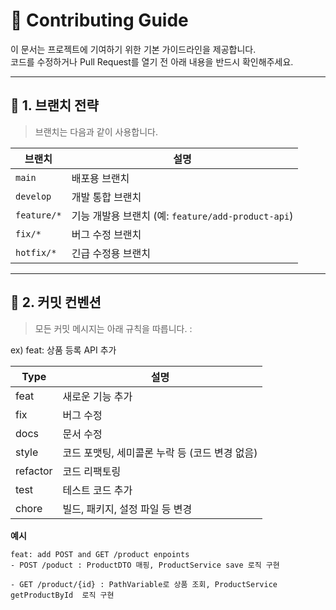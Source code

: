 # 👋 Contributing Guide

이 문서는 프로젝트에 기여하기 위한 기본 가이드라인을 제공합니다.  
코드를 수정하거나 Pull Request를 열기 전 아래 내용을 반드시 확인해주세요.

---

## 🧱 1. 브랜치 전략
> 브랜치는 다음과 같이 사용합니다.

| 브랜치 | 설명 |
|--------|------|
| `main` | 배포용 브랜치 |
| `develop` | 개발 통합 브랜치 |
| `feature/*` | 기능 개발용 브랜치 (예: `feature/add-product-api`) |
| `fix/*` | 버그 수정 브랜치 |
| `hotfix/*` | 긴급 수정용 브랜치 |

---

## 💬 2. 커밋 컨벤션
> 모든 커밋 메시지는 아래 규칙을 따릅니다.
<type>: <subject>

ex) feat: 상품 등록 API 추가

| Type | 설명 |
|------|------|
| feat | 새로운 기능 추가 |
| fix | 버그 수정 |
| docs | 문서 수정 |
| style | 코드 포맷팅, 세미콜론 누락 등 (코드 변경 없음) |
| refactor | 코드 리팩토링 |
| test | 테스트 코드 추가 |
| chore | 빌드, 패키지, 설정 파일 등 변경 |

**예시**
```
feat: add POST and GET /product enpoints
- POST /poduct : ProductDTO 매핑, ProductService save 로직 구현

- GET /product/{id} : PathVariable로 상품 조회, ProductService getProductById  로직 구현
```